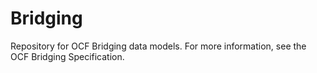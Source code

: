# Bridging
Repository for OCF Bridging data models.  For more information, see the OCF Bridging Specification.
